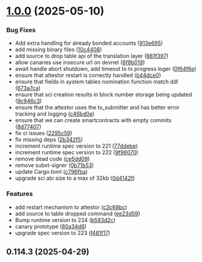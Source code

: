# [1.0.0](https://github.com/spaceandtimefdn/sxt-node/compare/v0.114.3...v1.0.0) (2025-05-10)


### Bug Fixes

* Add extra handling for already bonded accounts ([913e695](https://github.com/spaceandtimefdn/sxt-node/commit/913e6950dec599e49563024d4ea2597ac52e175b))
* add missing binary files ([10c4408](https://github.com/spaceandtimefdn/sxt-node/commit/10c44083963a19cb2f79fe69d97c26079b6e1130))
* add source to drop table api of the translation layer ([981f397](https://github.com/spaceandtimefdn/sxt-node/commit/981f397a87bc92ac1c35aa9f685a5ba338d76536))
* allow canaries use insecure url on devnet ([6f9b019](https://github.com/spaceandtimefdn/sxt-node/commit/6f9b019ce7c70c74f8d47da9b1f3664f0dc64dc6))
* await handle abort shutdown, add timeout to tx progress loger ([0f64f6e](https://github.com/spaceandtimefdn/sxt-node/commit/0f64f6e895a12491086c4723be4dc0c6b6ae1145))
* ensure that attestor restart is correctly handled ([b44dce0](https://github.com/spaceandtimefdn/sxt-node/commit/b44dce0a044388d52e634364716788ab67282625))
* ensure that fields in system tables nomination function match ddl ([673a7ca](https://github.com/spaceandtimefdn/sxt-node/commit/673a7ca8f2a711067eeb4a4419bde04b29cf1d95))
* ensure that sci creation results in block number storage being updated ([9c946c3](https://github.com/spaceandtimefdn/sxt-node/commit/9c946c3c083c4945f14d92b3ee84b90c986fe488))
* ensure that the attestor uses the tx_submitter and has better error tracking and logging ([c46bd0e](https://github.com/spaceandtimefdn/sxt-node/commit/c46bd0e5fcfb67c416bf322124dd8dcf22151add))
* ensure that we can create smartcontracts with empty commits ([8d77407](https://github.com/spaceandtimefdn/sxt-node/commit/8d77407dd46c53e78b737d6deca0dbc35e2eeb8b))
* fix ci issues ([2295c59](https://github.com/spaceandtimefdn/sxt-node/commit/2295c59be5afa10c25f34a2607ffcf4eb558e025))
* fix missing deps ([2b342f5](https://github.com/spaceandtimefdn/sxt-node/commit/2b342f51aff3bf1562f306f765e7a190922d6de3))
* increment runtime spec version to 221 ([77ddebe](https://github.com/spaceandtimefdn/sxt-node/commit/77ddebed3281a049e41483adc8489cb01c22bbeb))
* increment runtime spec version to 222 ([9f96070](https://github.com/spaceandtimefdn/sxt-node/commit/9f96070f08fd00f33e2152f0339221156a626cda))
* remove dead code ([ce5dd09](https://github.com/spaceandtimefdn/sxt-node/commit/ce5dd09f4af574c3df96fd424215b4a442259175))
* remove subxt-signer ([0b71b53](https://github.com/spaceandtimefdn/sxt-node/commit/0b71b538ce44d33677aac171a8d056885fe77247))
* update Cargo.toml ([c796fba](https://github.com/spaceandtimefdn/sxt-node/commit/c796fbaebde830332630334281202ed6964524ae))
* upgrade sci abi size to a max of 32kb ([0d4142f](https://github.com/spaceandtimefdn/sxt-node/commit/0d4142f217a0d007d957366de503798c3575c848))


### Features

* add restart mechanism to attestor ([c3c68bc](https://github.com/spaceandtimefdn/sxt-node/commit/c3c68bc55bf56a831e4ea7e4c75fd8ffc03175a9))
* add source to table dropped command ([ee23d59](https://github.com/spaceandtimefdn/sxt-node/commit/ee23d595655b1f3f63f12ba9db5500f68818dc59))
* Bump runtime version to 224 ([b583d2c](https://github.com/spaceandtimefdn/sxt-node/commit/b583d2c5485803622fda7076252694e7a5680659))
* canary prototype ([80a34d8](https://github.com/spaceandtimefdn/sxt-node/commit/80a34d8a7782134bc0e4799643e9f4ace5b43031))
* upgrade spec version to 223 ([f481f17](https://github.com/spaceandtimefdn/sxt-node/commit/f481f176270ca5477a81d8e27b61ed5ef479b21e))



## 0.114.3 (2025-04-29)



